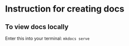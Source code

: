 # Instruction for creating docs



## To view docs locally
Enter this into your terminal: `mkdocs serve`